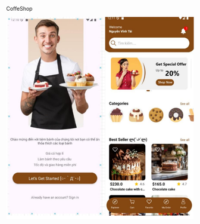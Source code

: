  C o f f e S h o p 
 


![Ảnh CoffeeShop](https://raw.githubusercontent.com/iawak-source/CoffeShop/main/fdcbe509-9932-4288-acbc-27a1be3ede28.jpg)


